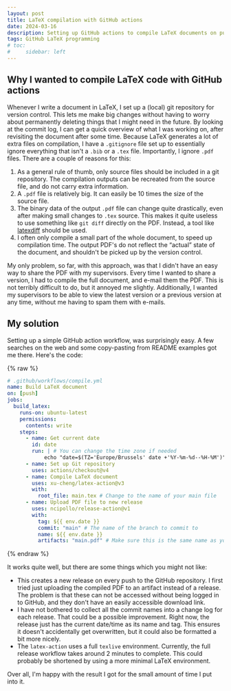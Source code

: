 ```yaml
---
layout: post
title: LaTeX compilation with GitHub actions
date: 2024-03-16
description: Setting up GitHub actions to compile LaTeX documents on push
tags: GitHub LaTeX programming
# toc:
#     sidebar: left
---
```


## Why I wanted to compile LaTeX code with GitHub actions

Whenever I write a document in LaTeX, I set up a (local) git repository for version control. This lets me make big changes without having to worry about permanently deleting things that I might need in the future. By looking at the commit log, I can get a quick overview of what I was working on, after revisiting the document after some time. Because LaTeX generates a lot of extra files on compilation, I have a `.gitignore` file set up to essentially ignore everything that isn't a `.bib` or a `.tex` file. Importantly, I ignore `.pdf` files. There are a couple of reasons for this:

1. As a general rule of thumb, only source files should be included in a git repository. The compilation outputs can be recreated from the source file, and do not carry extra information.
1. A `.pdf` file is relatively big. It can easily be 10 times the size of the source file.
1. The binary data of the output `.pdf` file can change quite drastically, even after making small changes to `.tex` source. This makes it quite useless to use something like `git diff` directly on the PDF. Instead, a tool like [latexdiff](https://ctan.org/pkg/latexdiff) should be used.
1. I often only compile a small part of the whole document, to speed up compilation time. The output PDF's do not reflect the “actual” state of the document, and shouldn't be picked up by the version control.

My only problem, so far, with this approach, was that I didn't have an easy way to share the PDF with my supervisors. Every time I wanted to share a version, I had to compile the full document, and e-mail them the PDF. This is not terribly difficult to do, but it annoyed me slightly. Additionally, I wanted my supervisors to be able to view the latest version or a previous version at any time, without me having to spam them with e-mails.

## My solution

Setting up a simple GitHub action workflow, was surprisingly easy. A few searches on the web and some copy-pasting from README examples got me there. Here's the code:

{% raw %}

```yaml
# .github/workflows/compile.yml
name: Build LaTeX document
on: [push]
jobs:
  build_latex:
    runs-on: ubuntu-latest
    permissions:
      contents: write
    steps:
      - name: Get current date
        id: date 
        run: | # You can change the time zone if needed
            echo "date=$(TZ='Europe/Brussels' date +'%Y-%m-%d--%H-%M')" >> $GITHUB_ENV
      - name: Set up Git repository
        uses: actions/checkout@v4
      - name: Compile LaTeX document
        uses: xu-cheng/latex-action@v3
        with:
          root_file: main.tex # Change to the name of your main file 
      - name: Upload PDF file to new release
        uses: ncipollo/release-action@v1
        with:
          tag: ${{ env.date }}
          commit: "main" # The name of the branch to commit to
          name: ${{ env.date }}
          artifacts: "main.pdf" # Make sure this is the same name as your main file
```

{% endraw %}

It works quite well, but there are some things which you might not like:

- This creates a new release on every push to the GitHub repository. I first tried just uploading the compiled PDF to an artifact instead of a release. The problem is that these can not be accessed without being logged in to GitHub, and they don't have an easily accessible download link.
- I have not bothered to collect all the commit names into a change log for each release. That could be a possible improvement. Right now, the release just has the current date/time as its name and tag. This ensures it doesn't accidentally get overwritten, but it could also be formatted a bit more nicely.
- The `latex-action` uses a full `texlive` environment. Currently, the full release workflow takes around 2 minutes to complete. This could probably be shortened by using a more minimal LaTeX environment.

Over all, I'm happy with the result I got for the small amount of time I put into it.

